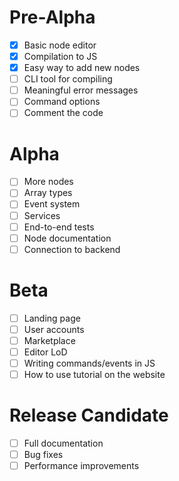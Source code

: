 # Pre-Alpha

- [x] Basic node editor
- [x] Compilation to JS
- [x] Easy way to add new nodes
- [ ] CLI tool for compiling
- [ ] Meaningful error messages
- [ ] Command options
- [ ] Comment the code

# Alpha

- [ ] More nodes
- [ ] Array types
- [ ] Event system
- [ ] Services
- [ ] End-to-end tests
- [ ] Node documentation
- [ ] Connection to backend

# Beta

- [ ] Landing page
- [ ] User accounts
- [ ] Marketplace
- [ ] Editor LoD
- [ ] Writing commands/events in JS
- [ ] How to use tutorial on the website

# Release Candidate

- [ ] Full documentation
- [ ] Bug fixes
- [ ] Performance improvements
